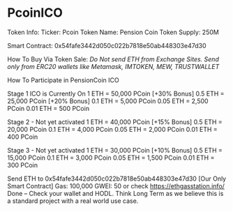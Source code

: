 # PcoinICO

Token Info:
Ticker: Pcoin
Token Name: Pension Coin
Token Supply: 250M

Smart Contract: 0x54fafe3442d050c022b7818e50ab448303e47d30

How To Buy Via Token Sale:
*Do Not send ETH from Exchange Sites. Send only from ERC20 wallets like Metamask, IMTOKEN, MEW, TRUSTWALLET*

How To Participate in PensionCoin ICO

Stage 1 ICO is Currently On
1 ETH = 50,000 PCoin [+30% Bonus]
0.5 ETH = 25,000 PCoin [+20% Bonus]
0.1 ETH = 5,000 PCoin
0.05 ETH = 2,500 PCoin
0.01 ETH = 500 PCoin

Stage 2 - Not yet activated
1 ETH = 40,000 PCoin [+15% Bonus]
0.5 ETH = 20,000 PCoin
0.1 ETH = 4,000 PCoin
0.05 ETH = 2,000 PCoin
0.01 ETH = 400 PCoin

Stage 3 - Not yet activated
1 ETH = 30,000 PCoin [+10% Bonus]
0.5 ETH = 15,000 PCoin
0.1 ETH = 3,000 PCoin
0.05 ETH = 1,500 PCoin
0.01 ETH = 300 PCoin

Send ETH to 0x54fafe3442d050c022b7818e50ab448303e47d30 [Our Only Smart Contract]
Gas: 100,000 GWEI: 50 or check https://ethgasstation.info/
Done – Check your wallet and HODL. Think Long Term as we believe this is a standard project with a real world use case.
